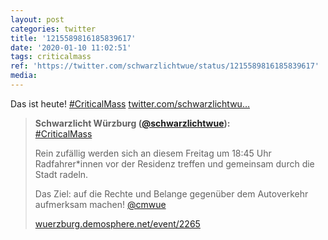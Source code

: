 ```yaml
---
layout: post
categories: twitter
title: '1215589816185839617'
date: '2020-01-10 11:02:51'
tags: criticalmass
ref: 'https://twitter.com/schwarzlichtwue/status/1215589816185839617'
media:
---
```

Das ist heute! [#CriticalMass](/t/criticalmass) [twitter.com/schwarzlichtwu…](https://twitter.com/schwarzlichtwue/status/1215023344589955073) 


> <b>Schwarzlicht Würzburg ([@schwarzlichtwue](https://twitter.com/schwarzlichtwue)):</b>  
>[#CriticalMass](/t/criticalmass)   
>  
>Rein zufällig werden sich an diesem Freitag um 18:45 Uhr Radfahrer\*innen vor der Residenz treffen und gemeinsam durch die Stadt radeln.  
>  
>  
>  
>Das Ziel: auf die Rechte und Belange gegenüber dem Autoverkehr aufmerksam machen! [@cmwue](https://twitter.com/cmwue)  
>  
>  
>  
>[wuerzburg.demosphere.net/event/2265](https://wuerzburg.demosphere.net/event/2265)   
>  
>  

